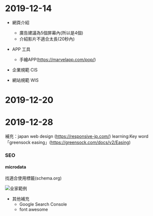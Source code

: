 2019-12-14
===
* 網頁介紹
    * 廣告建議為5個屏幕內(所以是4個)
    * 介紹影片不適合太長(20秒內)

* APP 工具
    * 手繪APP(https://marvelapp.com/pop/)

* 企業規範 CIS
* 網站規範 WIS

2019-12-20
===

2019-12-28
===
補充：japan web design (https://responsive-jp.com/)
learning:Key word 「greensock easing」(https://greensock.com/docs/v2/Easing)

### SEO
 #### microdata

 找適合使用標籤(schema.org)

 ![全家範例](https://www.evernote.com/shard/s515/sh/77acdf90-34fe-438e-a45b-34d153c9ac49/0ad873a2a18659884cc2b33d991932d0/res/37e49546-0965-4824-9e9a-a8c02e1e5ac8/圖片.png=100)

 
* 其他補充 
    * Google Search Console
    * font awesome